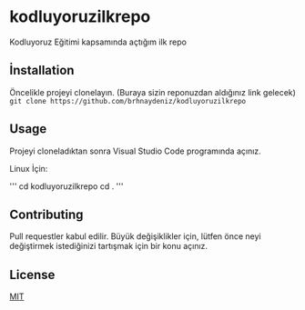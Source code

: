 # kodluyoruzilkrepo
Kodluyoruz Eğitimi kapsamında açtığım ilk repo 

## İnstallation



Öncelikle projeyi clonelayın. (Buraya sizin reponuzdan aldığınız link gelecek)
`git clone https://github.com/brhnaydeniz/kodluyoruzilkrepo`

## Usage 



Projeyi cloneladıktan sonra Visual Studio Code programında açınız.

Linux İçin: 

''' cd kodluyoruzilkrepo
    cd . 
''' 

## Contributing

Pull requestler kabul edilir. Büyük değişiklikler için, lütfen önce neyi değiştirmek istediğinizi tartışmak için bir konu açınız.

## License

[MIT](https://choosealicense.com/licenses/mit/)
